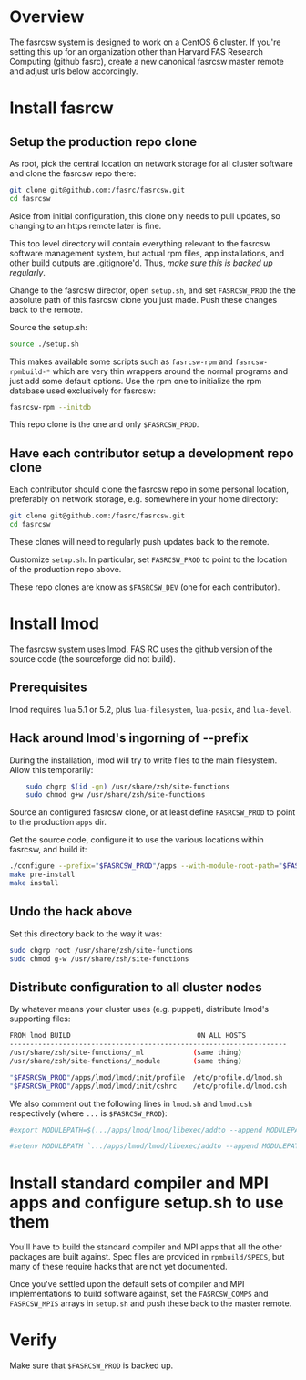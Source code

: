 # Overview

The fasrcsw system is designed to work on a CentOS 6 cluster.
If you're setting this up for an organization other than Harvard FAS Research Computing (github fasrc), create a new canonical fasrcsw master remote and adjust urls below accordingly.



# Install fasrcw

## Setup the production repo clone

As root, pick the central location on network storage for all cluster software and clone the fasrcsw repo there:

``` bash
git clone git@github.com:/fasrc/fasrcsw.git
cd fasrcsw
```

Aside from initial configuration, this clone only needs to pull updates, so changing to an https remote later is fine.

This top level directory will contain everything relevant to the fasrcsw software management system, but actual rpm files, app installations, and other build outputs are .gitignore'd.
Thus, *make sure this is backed up regularly*.

Change to the fasrcsw director, open `setup.sh`, and set `FASRCSW_PROD` the the absolute path of this fasrcsw clone you just made.
Push these changes back to the remote.

Source the setup.sh:

``` bash
source ./setup.sh
```

This makes available some scripts such as `fasrcsw-rpm` and `fasrcsw-rpmbuild-*` which are very thin wrappers around the normal programs and just add some default options.
Use the rpm one to initialize the rpm database used exclusively for fasrcsw:

``` bash
fasrcsw-rpm --initdb
```

This repo clone is the one and only `$FASRCSW_PROD`.


## Have each contributor setup a development repo clone

Each contributor should clone the fasrcsw repo in some personal location, preferably on network storage, e.g. somewhere in your home directory:

``` bash
git clone git@github.com:/fasrc/fasrcsw.git
cd fasrcsw
```

These clones will need to regularly push updates back to the remote.

Customize `setup.sh`.
In particular, set `FASRCSW_PROD` to point to the location of the production repo above.

These repo clones are know as `$FASRCSW_DEV` (one for each contributor).



# Install lmod

The fasrcsw system uses [lmod](http://www.tacc.utexas.edu/tacc-projects/lmod).
FAS RC uses the [github version](https://github.com/TACC/Lmod) of the source code (the sourceforge did not build).


## Prerequisites

lmod requires `lua` 5.1 or 5.2, plus `lua-filesystem`, `lua-posix`, and `lua-devel`.


## Hack around lmod's ingorning of --prefix

During the installation, lmod will try to write files to the main filesystem.
Allow this temporarily:

``` bash
	sudo chgrp $(id -gn) /usr/share/zsh/site-functions
	sudo chmod g+w /usr/share/zsh/site-functions
```

Source an configured fasrcsw clone, or at least define `FASRCSW_PROD` to point to the production `apps` dir.


Get the source code, configure it to use the various locations within fasrcsw, and build it:

``` bash
./configure --prefix="$FASRCSW_PROD"/apps --with-module-root-path="$FASRCSW_PROD"/modulefiles --with-spiderCacheDir="$FASRCSW_PROD"/moduledata/cacheDir --with-updateSystemFn="$FASRCSW_PROD"/moduledata/system.txt
make pre-install
make install
```

## Undo the hack above

Set this directory back to the way it was:

``` bash
sudo chgrp root /usr/share/zsh/site-functions
sudo chmod g-w /usr/share/zsh/site-functions
```

## Distribute configuration to all cluster nodes

By whatever means your cluster uses (e.g. puppet), distribute lmod's supporting files:

``` bash
FROM lmod BUILD                               ON ALL HOSTS
--------------------------------------------------------------------
/usr/share/zsh/site-functions/_ml            (same thing)
/usr/share/zsh/site-functions/_module        (same thing)

"$FASRCSW_PROD"/apps/lmod/lmod/init/profile  /etc/profile.d/lmod.sh
"$FASRCSW_PROD"/apps/lmod/lmod/init/cshrc    /etc/profile.d/lmod.csh
```

We also comment out the following lines in `lmod.sh` and `lmod.csh` respectively (where `...` is `$FASRCSW_PROD`):

``` bash
#export MODULEPATH=$(.../apps/lmod/lmod/libexec/addto --append MODULEPATH .../apps/lmod/lmod/modulefiles/Core)
```

``` bash
#setenv MODULEPATH `.../apps/lmod/lmod/libexec/addto --append MODULEPATH .../apps/lmod/lmod/modulefiles/Core`
```



# Install standard compiler and MPI apps and configure setup.sh to use them

You'll have to build the standard compiler and MPI apps that all the other packages are built against.
Spec files are provided in `rpmbuild/SPECS`, but many of these require hacks that are not yet documented.

Once you've settled upon the default sets of compiler and MPI implementations to build software against, set the `FASRCSW_COMPS` and `FASRCSW_MPIS` arrays in `setup.sh` and push these back to the master remote.



# Verify

Make sure that `$FASRCSW_PROD` is backed up.

